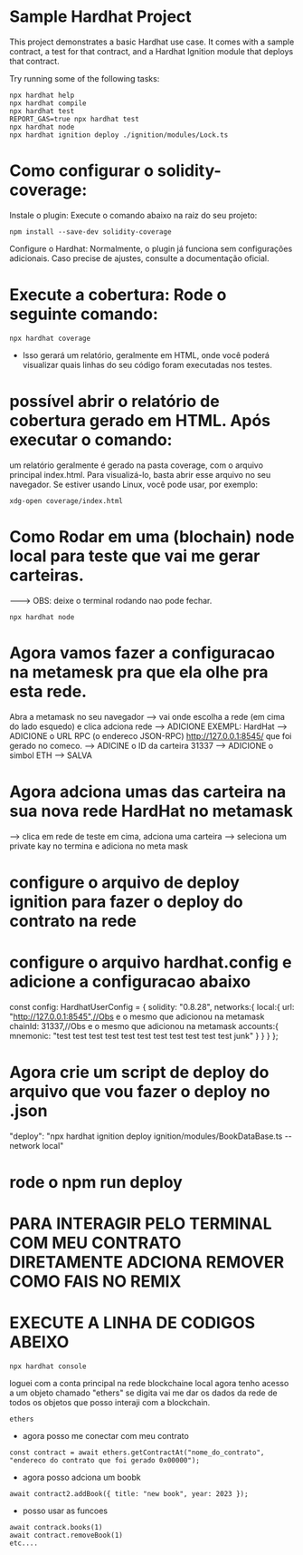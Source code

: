 # Sample Hardhat Project

This project demonstrates a basic Hardhat use case. It comes with a sample contract, a test for that contract, and a Hardhat Ignition module that deploys that contract.

Try running some of the following tasks:

```shell
npx hardhat help
npx hardhat compile
npx hardhat test
REPORT_GAS=true npx hardhat test
npx hardhat node
npx hardhat ignition deploy ./ignition/modules/Lock.ts
```
# Como configurar o solidity-coverage:
Instale o plugin: Execute o comando abaixo na raiz do seu projeto:

```shell
npm install --save-dev solidity-coverage
```
Configure o Hardhat: Normalmente, o plugin já funciona sem configurações adicionais. Caso precise de ajustes, consulte a documentação oficial.

# Execute a cobertura: Rode o seguinte comando:

```shell
npx hardhat coverage
```
- Isso gerará um relatório, geralmente em HTML, onde você poderá visualizar quais linhas do seu código foram executadas nos testes.

# possível abrir o relatório de cobertura gerado em HTML. Após executar o comando:
um relatório geralmente é gerado na pasta coverage, com o arquivo principal index.html. Para visualizá-lo, basta abrir esse arquivo no seu navegador. Se estiver usando Linux, você pode usar, por exemplo:
```shell
xdg-open coverage/index.html
```

# Como Rodar em uma (blochain) node local para teste que vai me gerar carteiras.

---> OBS: deixe o terminal rodando nao pode fechar.
```shell
npx hardhat node
```
# Agora vamos fazer a configuracao na metamesk pra que ela olhe pra esta rede.
Abra a metamask no seu navegador 
--> vai onde escolha a rede (em cima do lado esquedo) e clica adciona rede
--> ADICIONE EXEMPL: HardHat
--> ADICIONE o URL RPC (o endereco  JSON-RPC) http://127.0.0.1:8545/  que foi gerado no comeco.
--> ADICINE o ID da carteira 31337
--> ADICIONE o simbol ETH
--> SALVA

# Agora adciona umas das carteira na sua nova rede HardHat no metamask
--> clica em rede de teste em cima, adciona uma carteira
--> seleciona um private kay no termina e adiciona no meta mask

# configure o arquivo de deploy ignition para fazer o deploy do contrato na rede

# configure o arquivo hardhat.config e adicione a configuracao abaixo

const config: HardhatUserConfig = {
  solidity: "0.8.28",
  networks:{
    local:{
        url: "http://127.0.0.1:8545",//Obs e o mesmo que adicionou na metamask
        chainId: 31337,//Obs e o mesmo que adicionou na metamask
        accounts:{
            mnemonic: "test test test test test test test test test test test junk"
        }
    }
  }
};

# Agora crie um script de deploy do arquivo que vou fazer o deploy no .json
"deploy": "npx hardhat ignition deploy ignition/modules/BookDataBase.ts --network local"

# rode o npm run deploy 

# PARA INTERAGIR PELO TERMINAL COM MEU CONTRATO DIRETAMENTE ADCIONA REMOVER COMO FAIS NO REMIX
# EXECUTE A LINHA DE CODIGOS ABEIXO

```shell
npx hardhat console
```
loguei com a conta principal na rede blockchaine local
agora tenho acesso a um objeto chamado "ethers"  se digita vai me dar os dados da rede
de todos os objetos que posso interaji com a blockchain.
```shell
ethers
```
- agora posso me conectar com meu contrato

```shell
const contract = await ethers.getContractAt("nome_do_contrato", "endereco do contrato que foi gerado 0x00000");
 ```

- agora posso adciona um boobk
```shell
await contract2.addBook({ title: "new book", year: 2023 });
```
- posso usar as funcoes

```shell
await contrack.books(1)
await contract.removeBook(1)
etc....
```

